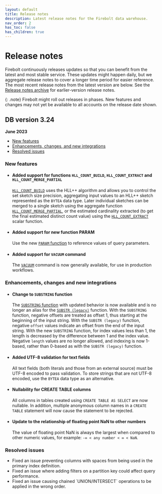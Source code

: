 ```yaml
---
layout: default
title: Release notes
description: Latest release notes for the Firebolt data warehouse.
nav_order: 2
has_toc: false
has_children: true
---
```


# Release notes

Firebolt continuously releases updates so that you can benefit from the latest and most stable service. These updates might happen daily, but we aggregate release notes to cover a longer time period for easier reference. The most recent release notes from the latest version are below. See the [Release notes archive](../release-notes/release-notes-archive.md) for earlier-version release notes.

{: .note}
Firebolt might roll out releases in phases. New features and changes may not yet be available to all accounts on the release date shown.


## DB version 3.24
**June 2023**

* [New features](#new-features)
* [Enhancements, changes, and new integrations](#enhancements-changes-and-new-integrations)
* [Resolved issues](#resolved-issues)
  
### New features

* #### <!--- FIR-18691 —--> Added support for functions `HLL_COUNT_BUILD`, `HLL_COUNT_EXTRACT` and `HLL_COUNT_MERGE_PARTIAL`

  [`HLL_COUNT_BUILD`](../sql-reference/functions-reference/hll-count-build.md) uses the HLL++ algorithm and allows you to control the set sketch size precision, aggregating input values to an HLL++ sketch represented as the `BYTEA` data type. Later individual sketches can be merged to a single sketch using the aggregate function [`HLL_COUNT_MERGE_PARTIAL`](../sql-reference/functions-reference/hll-count-merge-partial.md), or the estimated cardinality extracted (to get the final estimated distinct count value) using the [`HLL_COUNT_EXTRACT`](../sql-reference/functions-reference/hll-count-extract.md) scalar function.

* #### <!--- FIR-21223 ---> Added support for new function PARAM

  Use the new [`PARAM` function](../sql-reference/functions-reference/param.md) to reference values of query parameters. 

* #### Added support for `VACUUM` command

  The [`VACUUM`](../sql-reference/commands/vacuum.md) command is now generally available, for use in production workflows. 

### Enhancements, changes and new integrations

* #### <!--- FIR-18869 ---> Change to `SUBSTRING` function

  The [`SUBSTRING` function](../sql-reference/functions-reference/substring.md) with updated behavior is now available and is no longer an alias for the [`SUBSTR (legacy)`](../sql-reference/functions-reference/substr.md) function. With the `SUBSTRING` function, negative offsets are treated as offset 1, thus starting at the beginning of the input string. With the `SUBSTR (legacy)` function, negative `offset` values indicate an offset from the end of the input string. With the new `SUBSTRING` function, for index values less than 1, the length is decreased by the difference between 1 and the index value. Negative `length` values are no longer allowed, and indexing is now 1-based, rather than 0-based as with the `SUBSTR (legacy)` function.

* #### <!--- FIR-22195 ---> Added UTF-8 validation for text fields

  All text fields (both literals and those from an external source) must be UTF-8 encoded to pass validation. To store strings that are not UTF-8 encoded, use the `BYTEA` data type as an alternative. 

* #### <!--- FIR-22642 --->  Nullability for CREATE TABLE columns

  All columns in tables created using `CREATE TABLE AS SELECT` are now nullable. In addition, multiple anonymous column names in a `CREATE TABLE` statement will now cause the statement to be rejected.

* #### <!--- FIR-23522 ---> Update to the relationship of floating point NaN to other numbers

  The value of floating point NaN is always the largest when compared to other numeric values, for example: 
  `-∞ < any number < ∞ < NaN`.

### Resolved issues

* <!--- FIR-24007 ---> Fixed an issue preventing columns with spaces from being used in the primary index definition.

* <!--- FIR-23842 ---> Fixed an issue where adding filters on a partition key could affect query performance.

* <!--- FIR-22286 ---> Fixed an issue causing chained `UNION/INTERSECT` operations to be applied in the wrong order.
